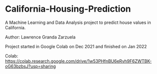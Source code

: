 # California-Housing-Prediction
A Machine Learning and Data Analysis project to predict house values in California.

Author: Lawrence Granda Zarzuela

Project started in Google Colab on Dec 2021 and finished on Jan 2022

Colab: https://colab.research.google.com/drive/1w53PHfnBU6eRvh9F6ZWTBK-oG63bzbsJ?usp=sharing
